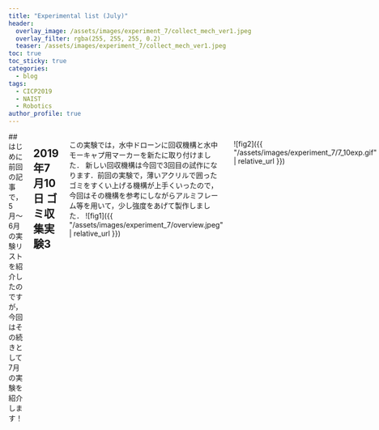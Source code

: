 ```yaml
---
title: "Experimental list (July)"
header:
  overlay_image: /assets/images/experiment_7/collect_mech_ver1.jpeg
  overlay_filter: rgba(255, 255, 255, 0.2)
  teaser: /assets/images/experiment_7/collect_mech_ver1.jpeg
toc: true
toc_sticky: true
categories:
  - blog
tags:
  - CICP2019
  - NAIST
  - Robotics
author_profile: true
---
```

<div class="row">

<div class="medium-12  columns" markdown="1">
## はじめに
前回の記事で，5月〜6月の実験リストを紹介したのですが，今回はその続きとして7月の実験を紹介します！

## 2019年7月10日 ゴミ収集実験3
この実験では，水中ドローンに回収機構と水中モーキャプ用マーカーを新たに取り付けました．
新しい回収機構は今回で3回目の試作になります．前回の実験で，薄いアクリルで囲ったゴミをすくい上げる機構が上手くいったので，今回はその機構を参考にしながらアルミフレーム等を用いて，少し強度をあげて製作しました．
![fig1]({{ "/assets/images/experiment_7/overview.jpeg" | relative_url }})

![fig2]({{ "/assets/images/experiment_7/7_10exp.gif" | relative_url }})

結果として，ゴミの収集は可能でした！といっても，今はまだマニュアル操作で成功しただけですので，ゴミ収集の自動化に向けて，機構的な問題 (重心，バランス)やセンシングの問題 (外部環境の認識)などなど，課題はたくさん残っています．．．

## 2019年7月11日 水中モーキャプテスト2
この実験では，6月の実験で水中モーキャプのイロハを習得したので，今回は実際に取れたデータが正しいかを検証してみました．簡単に実験の結果を動画で示します．
![fig3]({{ "/assets/images/experiment_7/7_11exp.gif" | relative_url }})

左下のイメージは，Rvizと呼ばれる可視化ツールで位置情報を表示しています．

## 2019年7月17日 ソナーテスト
この実験では，BlueRoboticsのソナーのテストをしました．ですが，実験内容についてはメンバーの白倉さんが別の記事で詳細に解説します！乞うご期待！！
![fig4]({{ "/assets/images/experiment_7/sonar.jpeg" | relative_url }})

## 2019年7月22日 ゴミ収集実験4
この実験では，もう一度ゴミの収集を試してみたのですが，目新しいデータがなかったので，実験の様子をお送りします！笑
![fig5]({{ "/assets/images/experiment_7/7_22exp.gif" | relative_url }})


## 2019年7月25日 水中モーキャプテスト3
この実験では，水中モーキャプテスト3回目になるんですが，今回が水中モーキャプの最後の実験です．
内容に入る前に，水中モーキャプを使う目的を少しおさらいしますと，マーカを水中ドローンにつけて，ロボットの位置情報を取りたいというものです．前回，前々回の実験で，水中モーキャプからの位置情報がROSで扱えることを検証していた訳なのですが，安全の問題から水槽の片側にしかモーキャプを設定できていませんでした．

NAISTのプール委員会にご尽力頂き，水槽に安全柵が設置されたので，水槽の四方にモーキャプを設定して位置情報が取れるか試しました．

![fig6]({{ "/assets/images/experiment_7/7_25exp.gif" | relative_url }})

結果として，水中モーキャプは使用しない方向になりました．その理由として，
- 位置情報を取れるエリアが狭い
  - カメラの台数が少ない(現在4台)
- 設置と片付けに時間が掛る
  - 3人で作業しても，4~5時間掛かります．


という感じです．地上でのモーキャプは通常カメラを設置したままにするのですが，水中の場合はその都度で設置と撤収が必要になるので，あまりおすすめできません．
